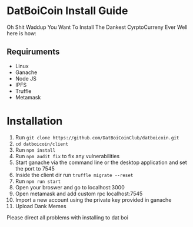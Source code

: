 # DatBoiCoin Install Guide

Oh Shit Waddup You Want To Install The Dankest CyrptoCurreny Ever Well here is how:

## Requiruments

* Linux
* Ganache
* Node JS
* IPFS
* Truffle
* Metamask

# Installation

1. Run `git clone https://github.com/DatBoiCoinClub/datboicoin.git`
2. `cd datboicoin/client`
3. Run `npm install`
4. Run `npm audit fix` to fix any vulnerabilities
5. Start ganache via the command line or the desktop application and set the port to 7545
6. Inside the client dir run  `truffle migrate --reset`
7. Run `npm run start`
8. Open your broswer and go to localhost:3000
9. Open metamask and add custom rpc localhost:7545
10. Import a new account using the private key provided in ganache 
11. Upload Dank Memes

Please direct all problems with installing to dat boi

